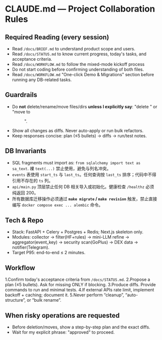 # CLAUDE.md — Project Collaboration Rules

## Required Reading (every session)
- Read `/docs/BRIEF.md` to understand product scope and users.
- Read `/docs/STATUS.md` to know current progress, today's tasks, and acceptance criteria.
- Read `/docs/WORKFLOW.md` to follow the mixed-mode kickoff process
- Do not start coding before confirming understanding of both files.
- Read `/docs/WORKFLOW.md` "One-click Demo & Migrations" section before running any DB-related tasks.

## Guardrails
- Do **not** delete/rename/move files/dirs **unless I explicitly say**: "delete <file>" or "move <file> to <dir>".
- Show all changes as diffs. Never auto-apply or run bulk refactors.
- Keep responses concise: plan (≤5 bullets) → diffs → run/test notes.

## DB Invariants
- SQL fragments must import as: `from sqlalchemy import text as sa_text`. 裸 `text(...)` 禁止使用，避免与列名冲突。
- `events` 表使用 `start_ts` 与 `last_ts`。任何查询按 `last_ts` 排序；代码中不得引用不存在的 `ts` 列。
- `api/main.py` 顶层禁止任何 DB 相关导入或初始化。健康检查 `/healthz` 必须纯返回 200。
- 所有数据库迁移操作必须通过 **`make migrate` / `make revision`** 触发，禁止直接编写 `docker compose exec ... alembic` 命令。

## Tech & Repo
- Stack: FastAPI + Celery + Postgres + Redis; Next.js skeleton only.
- Modules: collector → filter(HF+rules) → mini-LLM refine → aggregator(event_key) → security scan(GoPlus) → DEX data → notifier(Telegram).
- Target P95: end-to-end ≤ 2 minutes.

## Workflow
1.Confirm today's acceptance criteria from `/docs/STATUS.md`.
2.Propose a plan (≤5 bullets). Ask for missing ONLY if blocking.
3.Produce diffs. Provide commands to run and minimal tests.
4.If external APIs rate limit, implement backoff + caching; document it.
5.Never perform “cleanup”, “auto-structure”, or “bulk rename”.

## When risky operations are requested
- Before deletion/moves, show a step-by-step plan and the exact diffs.
- Wait for my explicit phrase: "approved" to proceed.